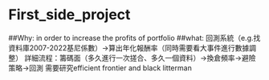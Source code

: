 # First_side_project
##Why:
in order to increase the profits of portfolio
##what:
回測系統（e.g.找資料庫2007-2022基尼係數）→算出年化報酬率（同時需要看大事件進行數據調整）
詳細流程：籌碼面（多久進行一次搓合、多久一個資料）→換倉頻率→避險策略→回測
需要研究efficient frontier and black litterman
 
